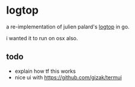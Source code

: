 # logtop

a re-implementation of julien palard's [logtop](https://github.com/JulienPalard/logtop) in go.

i wanted it to run on osx also.

## todo

* explain how tf this works
* nice ui with https://github.com/gizak/termui
